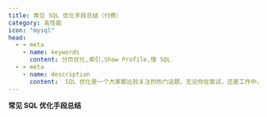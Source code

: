```yaml
---
title: 常见 SQL 优化手段总结（付费）
category: 高性能
icon: "mysql"
head:
  - - meta
    - name: keywords
      content: 分页优化,索引,Show Profile,慢 SQL
  - - meta
    - name: description
      content:  SQL 优化是一个大家都比较关注的热门话题，无论你在面试，还是工作中，都很有可能会遇到。如果某天你负责的某个线上接口，出现了性能问题，需要做优化。那么你首先想到的很有可能是优化 SQL 优化，因为它的改造成本相对于代码来说也要小得多。
---
```


**常见 SQL 优化手段总结** 
